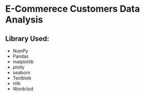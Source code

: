 # E-Commerece Customers Data Analysis

## Library Used:
* NumPy
* Pandas
* matplotlib
* plotly
* seaborn
* Textblob
* nltk
* Wordclod

